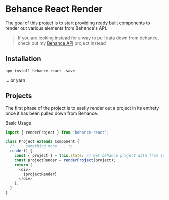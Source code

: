 # Behance React Render

The goal of this project is to start providing ready built components to render out various elements from Behance's API. 

> If you are looking instead for a way to pull data down from behance, check out my [Behance API](https://github.com/Craigtut/behance) project instead

## Installation

```
npm install behance-react -save
```

... or yarn


## Projects

The first phase of the project is to easily render out a project in its entirety once it has been pulled down from Behance.

Basic Usage
```javascript
import { renderProject } from 'behance-react';

class Project extends Component {
  /* ... something more ... */
  render() {
    const { project } = this.state; // Get behance project data from somewhere
    const projectRender = renderProject(project);
    return (
      <div>
        {projectRender}
      </div>
    );
  }
}

```